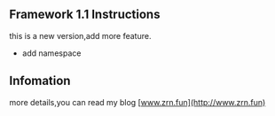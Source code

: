 ## Framework 1.1 Instructions

this is a new version,add more feature.

- add namespace

## Infomation

more details,you can read my blog [www.zrn.fun](http://www.zrn.fun)